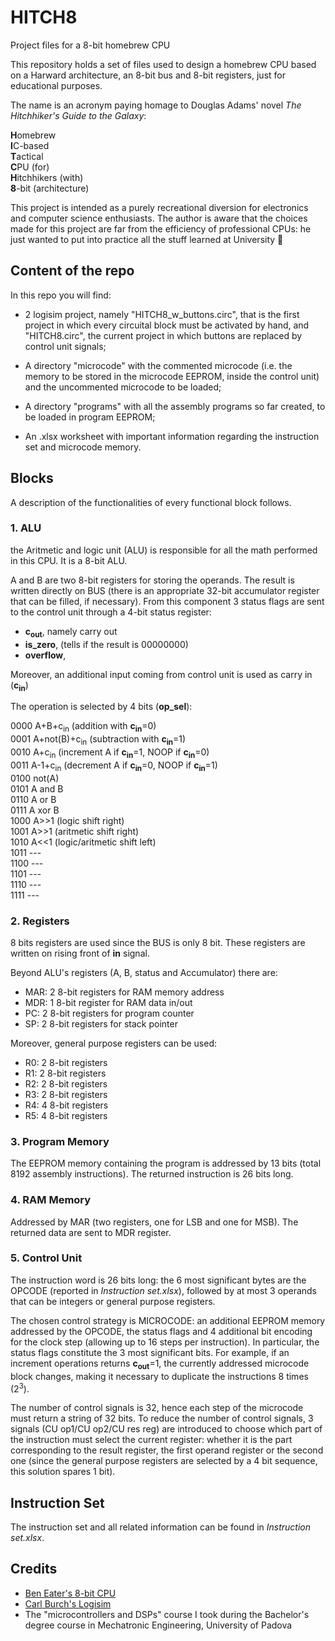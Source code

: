 # HITCH8
Project files for a 8-bit homebrew CPU

This repository holds a set of files used to design a homebrew CPU based on a Harward architecture, an 8-bit bus and 8-bit registers, just for educational purposes.

The name is an acronym paying homage to Douglas Adams' novel _The Hitchhiker's Guide to the Galaxy_:

**H**omebrew\
**I**C-based\
**T**actical\
**C**PU (for)\
**H**itchhikers (with)\
**8**-bit (architecture)

This project is intended as a purely recreational diversion for electronics and computer science enthusiasts. The author is aware that the choices made for this project are far from the efficiency of professional CPUs: he just wanted to put into practice all the stuff learned at University :slightly_smiling_face:

## Content of the repo

In this repo you will find:

- 2 logisim project, namely "HITCH8_w_buttons.circ", that is the first project in which every circuital block must be activated by hand, and "HITCH8.circ", the current project in which buttons are replaced by control unit signals;

- A directory "microcode" with the commented microcode (i.e. the memory to be stored in the microcode EEPROM, inside the control unit) and the uncommented microcode to be loaded;

- A directory "programs" with all the assembly programs so far created, to be loaded in program EEPROM;

- An .xlsx worksheet with important information regarding the instruction set and microcode memory.

## Blocks

A description of the functionalities of every functional block follows.

### 1. ALU

the Aritmetic and logic unit (ALU) is responsible for all the math performed in this CPU. It is a 8-bit ALU.

A and B are two 8-bit registers for storing the operands. The result is written directly on BUS (there is an appropriate 32-bit accumulator register that can be filled, if necessary). From this component 3 status flags are sent to the control unit through a 4-bit status register:

- **c<sub>out</sub>**, namely carry out
- **is_zero**, (tells if the result is 00000000)
- **overflow**,

Moreover, an additional input coming from control unit is used as carry in (**c<sub>in</sub>**)

The operation is selected by 4 bits (**op_sel**):

0000 A+B+c<sub>in</sub>        (addition with **c<sub>in</sub>**=0)\
0001 A+not(B)+c<sub>in</sub>   (subtraction with **c<sub>in</sub>**=1)\
0010 A+c<sub>in</sub>          (increment A if **c<sub>in</sub>**=1, NOOP if **c<sub>in</sub>**=0)\
0011 A-1+c<sub>in</sub>        (decrement A if **c<sub>in</sub>**=0, NOOP if **c<sub>in</sub>**=1)\
0100 not(A)\
0101 A and B\
0110 A or B\
0111 A xor B\
1000 A>>1            (logic shift right)\
1001 A>>1            (aritmetic shift right)\
1010 A<<1            (logic/aritmetic shift left)\
1011 ---\
1100 ---\
1101 ---\
1110 ---\
1111 ---

### 2. Registers

8 bits registers are used since the BUS is only 8 bit. These registers are written on rising front of **in** signal.

Beyond ALU's registers (A, B, status and Accumulator) there are:

- MAR: 2 8-bit registers for RAM memory address
- MDR: 1 8-bit register for RAM data in/out
- PC: 2 8-bit registers for program counter
- SP: 2 8-bit registers for stack pointer

Moreover, general purpose registers can be used:

- R0: 2 8-bit registers
- R1: 2 8-bit registers
- R2: 2 8-bit registers
- R3: 2 8-bit registers
- R4: 4 8-bit registers
- R5: 4 8-bit registers

### 3. Program Memory

The EEPROM memory containing the program is addressed by 13 bits (total 8192 assembly instructions). The returned instruction is 26 bits long.

### 4. RAM Memory

Addressed by MAR (two registers, one for LSB and one for MSB). The returned data are sent to MDR register.

### 5. Control Unit

The instruction word is 26 bits long: the 6 most significant bytes are the OPCODE (reported in _Instruction set.xlsx_), followed by at most 3 operands that can be integers or general purpose registers.

The chosen control strategy is MICROCODE: an additional EEPROM memory addressed by the OPCODE, the status flags and 4 additional bit encoding for the clock step (allowing up to 16 steps per instruction). In particular, the status flags constitute the 3 most significant bits. For example, if an increment operations returns **c<sub>out</sub>**=1, the currently addressed microcode block changes, making it necessary to duplicate the instructions 8 times (2<sup>3</sup>).

The number of control signals is 32, hence each step of the microcode must return a string of 32 bits. To reduce the number of control signals, 3 signals (CU op1/CU op2/CU res reg) are introduced to choose which part of the instruction must select the current register: whether it is the part corresponding to the result register, the first operand register or the second one (since the general purpose registers are selected by a 4 bit sequence, this solution spares 1 bit).

## Instruction Set

The instruction set and all related information can be found in _Instruction set.xlsx_.

## Credits

 - [Ben Eater's 8-bit CPU](https://eater.net/) 
 - [Carl Burch's Logisim](https://sourceforge.net/projects/circuit/)
 - The "microcontrollers and DSPs" course I took during the Bachelor's degree course in Mechatronic Engineering, University of Padova



